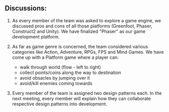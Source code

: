 ## Discussions:

1. As every member of the team was asked to explore a game engine, we discussed pros and cons of all those platforms (Greenfoot, Phaser, Construct2 and Unity). We have finalized "Phaser" as our game development platform.

2. As far as game genre is concerned, the team considered various categories like Action, Adventure, RPGs, FPS and Mind Games. We have come up with a Platform game   where a player can:

   - walk through world (flow - left to right)
   - collect points/coins along the way to destination
   - avoid obsacles by jumping over it
   - avoid/kill enemies coming towards

3. Every member of the team is assigned two design patterns each. In the next meeting, every member will explain how they can collaborate respective design patterns into development.
